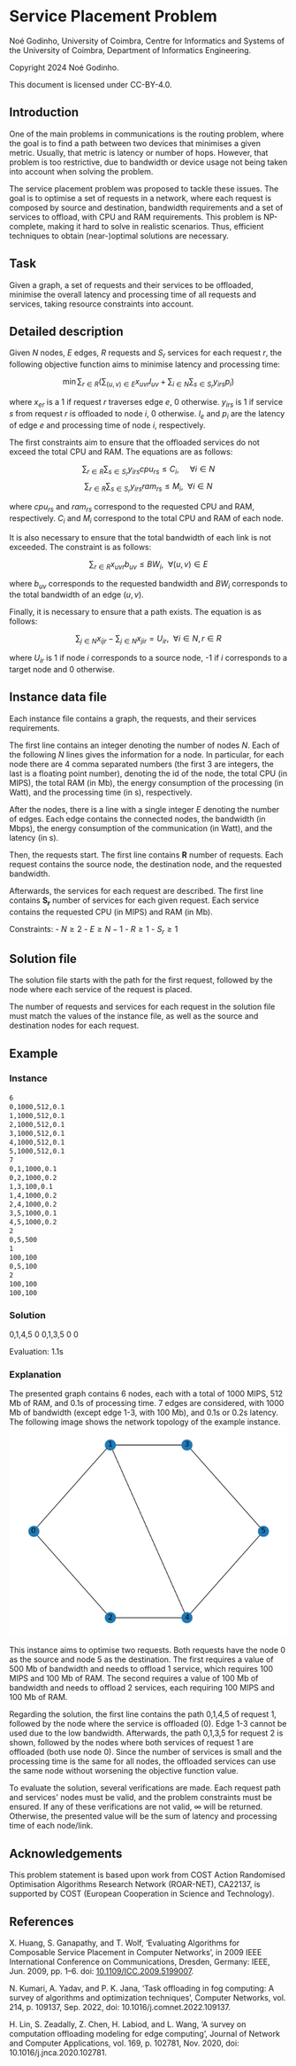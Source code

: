 <!--
SPDX-FileCopyrightText: 2024 Noé Godinho <noe@dei.uc.pt>

SPDX-License-Identifier: CC-BY-4.0
-->

# Service Placement Problem

Noé Godinho, University of Coimbra, Centre for Informatics and Systems of the University of Coimbra, Department of Informatics Engineering.

Copyright 2024 Noé Godinho.

This document is licensed under CC-BY-4.0.

## Introduction

One of the main problems in communications is the routing problem, where the goal is to find a path between two devices that minimises a given metric. Usually, that metric is latency or number of hops. However, that problem is too restrictive, due to bandwidth or device usage not being taken into account when solving the problem.

The service placement problem was proposed to tackle these issues. The goal is to optimise a set of requests in a network, where each request is composed by source and destination, bandwidth requirements and a set of services to offload, with CPU and RAM requirements. This problem is NP-complete, making it hard to solve in realistic scenarios. Thus, efficient techniques to obtain (near-)optimal solutions are necessary. 

## Task

Given a graph, a set of requests and their services to be offloaded, minimise the overall latency and processing time of all requests and services, taking resource constraints into account.

## Detailed description

Given $N$ nodes, $E$ edges, $R$ requests and $S_r$ services for each request $r$, the following objective function aims to minimise latency and processing time:

$$\min \sum_{r \in R} \left(\sum_{(u,v) \in E} x_{uvr}l_{uv} + \sum_{i \in N} \sum_{s \in S_r} y_{irs}p_i \right)$$

where $x_{er}$ is a 1 if request $r$ traverses edge $e$, 0 otherwise. $y_{irs}$ is 1 if service $s$ from request $r$ is offloaded to node $i$, 0 otherwise. $l_e$ and $p_i$ are the latency of edge $e$ and processing time of node $i$, respectively.

The first constraints aim to ensure that the offloaded services do not exceed the total CPU and RAM. The equations are as follows:

$$\sum_{r \in R} \sum_{s \in S_r} y_{irs} cpu_{rs} \leq C_i, ~~~~~\forall i \in N$$
$$\sum_{r \in R} \sum_{s \in S_r} y_{irs} ram_{rs} \leq M_i, ~~\forall i \in N$$

where $cpu_{rs}$ and $ram_{rs}$ correspond to the requested CPU and RAM, respectively. $C_i$ and $M_i$ correspond to the total CPU and RAM of each node.

It is also necessary to ensure that the total bandwidth of each link is not exceeded. The constraint is as follows:

$$\sum_{r \in R} x_{uvr} b_{uv} \leq BW_i, ~~\forall (u,v) \in E$$

where $b_{uv}$ corresponds to the requested bandwidth and $BW_i$ corresponds to the total bandwidth of an edge $(u, v)$.

Finally, it is necessary to ensure that a path exists. The equation is as follows:

$$\sum_{j \in N} x_{ijr} - \sum_{j \in N} x_{jir} = U_{ir}, ~~\forall i \in N, r \in R$$

where $U_{ir}$ is 1 if node $i$ corresponds to a source node, -1 if $i$ corresponds to a target node and 0 otherwise.

## Instance data file

Each instance file contains a graph, the requests, and their services requirements.

The first line contains an integer denoting the number of nodes $N$.
Each of the following $N$ lines gives the information for a node. In particular, for each node there are 4 comma separated numbers (the first 3 are integers, the last is a floating point number), denoting the id of the node, the total CPU (in MIPS), the total RAM (in Mb), the energy consumption of the processing (in Watt), and the processing time (in s), respectively. 

After the nodes, there is a line with a single integer $E$ denoting the number of edges.
Each edge contains the connected nodes, the bandwidth (in Mbps), the energy consumption of the communication (in Watt), and the latency (in s).

Then, the requests start.
The first line contains **R** number of requests.
Each request contains the source node, the destination node, and the requested bandwidth.

Afterwards, the services for each request are described.
The first line contains **S$_r$** number of services for each given request.
Each service contains the requested CPU (in MIPS) and RAM (in Mb).

Constraints:
    - $N \geq 2$
    - $E \geq N-1$
    - $R \geq 1$
    - $S_r \geq 1$

## Solution file

The solution file starts with the path for the first request, followed by the node where each service of the request is placed.

The number of requests and services for each request in the solution file must match the values of the instance file, as well as the source and destination nodes for each request.

## Example

### Instance

```
6
0,1000,512,0.1
1,1000,512,0.1
2,1000,512,0.1
3,1000,512,0.1
4,1000,512,0.1
5,1000,512,0.1
7
0,1,1000,0.1
0,2,1000,0.2
1,3,100,0.1
1,4,1000,0.2
2,4,1000,0.2
3,5,1000,0.1
4,5,1000,0.2
2
0,5,500
1
100,100
0,5,100
2
100,100
100,100
```

### Solution

0,1,4,5
0
0,1,3,5
0
0

Evaluation: 1.1s

### Explanation

The presented graph contains 6 nodes, each with a total of 1000 MIPS, 512 Mb of RAM, and 0.1s of processing time.
7 edges are considered, with 1000 Mb of bandwidth (except edge 1-3, with 100 Mb), and 0.1s or 0.2s latency.
The following image shows the network topology of the example instance. ![Example graph instance](images/base_graph.png)

This instance aims to optimise two requests. Both requests have the node 0 as the source and node 5 as the destination. 
The first requires a value of 500 Mb of bandwidth and needs to offload 1 service, which requires 100 MIPS and 100 Mb of RAM.
The second requires a value of 100 Mb of bandwidth and needs to offload 2 services, each requiring 100 MIPS and 100 Mb of RAM.

Regarding the solution, the first line contains the path 0,1,4,5 of request 1, followed by the node where the service is offloaded (0). Edge 1-3 cannot be used due to the low bandwidth.
Afterwards, the path 0,1,3,5 for request 2 is shown, followed by the nodes where both services of request 1 are offloaded (both use node 0).
Since the number of services is small and the processing time is the same for all nodes, the offloaded services can use the same node without worsening the objective function value.

To evaluate the solution, several verifications are made. Each request path and services' nodes must be valid, and the problem constraints must be ensured. If any of these verifications are not valid, $\infty$ will be returned. Otherwise, the presented value will be the sum of latency and processing time of each node/link. 

## Acknowledgements

This problem statement is based upon work from COST Action Randomised Optimisation Algorithms Research Network (ROAR-NET), CA22137, is supported by COST (European Cooperation in Science and Technology).

## References

X. Huang, S. Ganapathy, and T. Wolf, ‘Evaluating Algorithms for Composable Service Placement in Computer Networks’, in 2009 IEEE International Conference on Communications, Dresden, Germany: IEEE, Jun. 2009, pp. 1–6. doi: [10.1109/ICC.2009.5199007](https://doi.org/10.1109/ICC.2009.5199007).

N. Kumari, A. Yadav, and P. K. Jana, ‘Task offloading in fog computing: A survey of algorithms and optimization techniques’, Computer Networks, vol. 214, p. 109137, Sep. 2022, doi: 10.1016/j.comnet.2022.109137.

H. Lin, S. Zeadally, Z. Chen, H. Labiod, and L. Wang, ‘A survey on computation offloading modeling for edge computing’, Journal of Network and Computer Applications, vol. 169, p. 102781, Nov. 2020, doi: 10.1016/j.jnca.2020.102781.